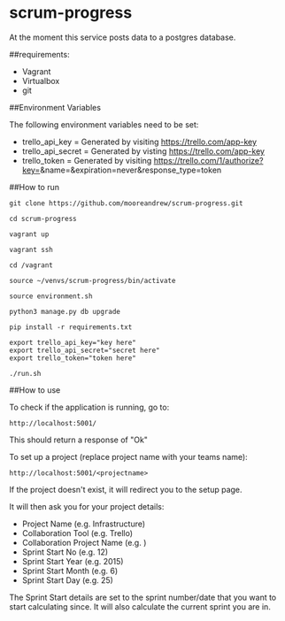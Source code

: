 # scrum-progress
At the moment this service posts data to a postgres database.

##requirements:
- Vagrant
- Virtualbox
- git

##Environment Variables

The following environment variables need to be set:

- trello_api_key = Generated by visiting https://trello.com/app-key
- trello_api_secret = Generated by visting https://trello.com/app-key
- trello_token = Generated by visiting  https://trello.com/1/authorize?key=<your trello api key>&name=<application name>&expiration=never&response_type=token

##How to run

```
git clone https://github.com/mooreandrew/scrum-progress.git
```

```
cd scrum-progress
```

```
vagrant up
```

```
vagrant ssh
```

```
cd /vagrant
```

```
source ~/venvs/scrum-progress/bin/activate
```

```
source environment.sh
```

```
python3 manage.py db upgrade
```

```
pip install -r requirements.txt
```

```
export trello_api_key="key here"
export trello_api_secret="secret here"
export trello_token="token here"
```

```
./run.sh
```

##How to use

To check if the application is running, go to:

```
http://localhost:5001/
```

This should return a response of "Ok"

To set up a project (replace project name with your teams name):

```
http://localhost:5001/<projectname>
```

If the project doesn't exist, it will redirect you to the setup page.

It will then ask you for your project details:

- Project Name (e.g. Infrastructure)
- Collaboration Tool (e.g. Trello)
- Collaboration Project Name (e.g. )
- Sprint Start No (e.g. 12)
- Sprint Start Year (e.g. 2015)
- Sprint Start Month (e.g. 6)
- Sprint Start Day (e.g. 25)

The Sprint Start details are set to the sprint number/date that you want to start calculating since. It will also calculate the current sprint you are in.
